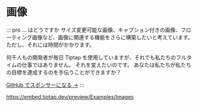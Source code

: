 # 画像

::: pro … はどうですか
サイズ変更可能な画像、キャプション付きの画像、フローティング画像など、画像に関連する機能をさらに構築したいと考えています。ただし、それには時間がかかります。

何千人もの開発者が毎日 Tiptap を使用していますが、それでも私たちのフルタイムの仕事ではありません。 それを変えたいのです。 あなたは私たちが私たちの目標を達成するのを手伝うことができますか？

<!-- :::pro What about …
We’d love to build more features related to images: Resizeable images, images with a caption, floating images … But that takes time. -->

<!-- Though thousands of developers use Tiptap every day, it’s still not our full-time job. We’d like to change that. Are you able to help us reach our goal? -->

[GitHub でスポンサーになる →](https://github.com/sponsors/ueberdosis)
:::

https://embed.tiptap.dev/preview/Examples/Images
